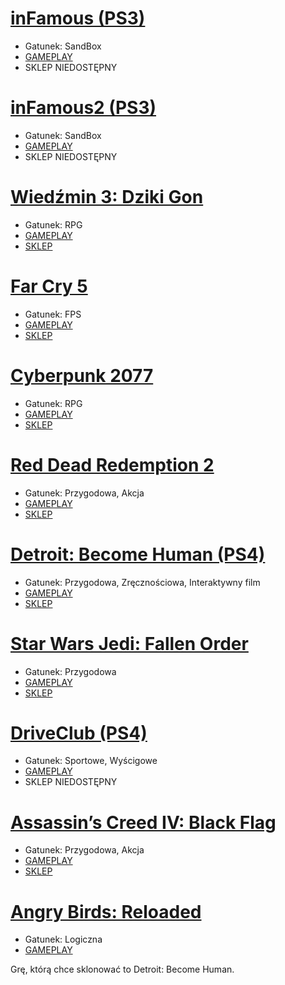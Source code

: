# [inFamous (PS3)](https://www.gry-online.pl/gry/infamous/z8214)  
- Gatunek: SandBox 
- [GAMEPLAY](https://www.youtube.com/watch?v=SEH9L4nqO28)
- SKLEP NIEDOSTĘPNY 
# [inFamous2 (PS3)](https://www.gry-online.pl/gry/infamous-2/z123f6)  
 - Gatunek: SandBox
 - [GAMEPLAY](https://www.youtube.com/watch?v=wRqoFJDGeiI&t=873s)
 - SKLEP NIEDOSTĘPNY 
 # [Wiedźmin 3: Dziki Gon](https://www.gry-online.pl/gry/the-witcher-3-wild-hunt/z83579) 
 - Gatunek: RPG  
 - [GAMEPLAY](https://www.youtube.com/watch?v=4tc0QFLL3x4)
 - [SKLEP](https://store.steampowered.com/app/292030/Wiedmin_3_Dziki_Gon/?l=polish) 
 # [Far Cry 5](https://www.gry-online.pl/gry/far-cry-5/z04cd5)
 - Gatunek: FPS
 - [GAMEPLAY](https://www.youtube.com/watch?v=WeW7iqwrdTo)
 - [SKLEP](https://store.steampowered.com/app/552520/Far_Cry_5/)
 # [Cyberpunk 2077](https://www.gry-online.pl/gry/cyberpunk-2077/za30e2) 
 - Gatunek: RPG  
 - [GAMEPLAY](https://www.youtube.com/watch?v=dvljiQgpCAE)
 - [SKLEP](https://store.steampowered.com/app/1091500/Cyberpunk_2077/) 
 # [Red Dead Redemption 2](https://www.gry-online.pl/gry/red-dead-redemption-ii/zb4a0f) 
 - Gatunek: Przygodowa, Akcja  
 - [GAMEPLAY](https://www.youtube.com/watch?v=J-hIQb_yNZs)
 - [SKLEP](https://store.steampowered.com/app/1174180/Red_Dead_Redemption_2/)
 # [Detroit: Become Human (PS4)](https://www.gry-online.pl/gry/detroit-become-human/zf4524) 
 - Gatunek: Przygodowa, Zręcznościowa, Interaktywny film   
 - [GAMEPLAY](https://www.youtube.com/watch?v=0aoHlwS0i0I)
 - [SKLEP](https://store.steampowered.com/app/1222140/Detroit_Become_Human/)
 # [Star Wars Jedi: Fallen Order](https://www.gry-online.pl/gry/star-wars-jedi-fallen-order/zd53a4) 
 - Gatunek: Przygodowa
 - [GAMEPLAY](https://www.youtube.com/watch?v=Y1bWJhvneyI)
 - [SKLEP](https://store.steampowered.com/app/1172380/STAR_WARS_Jedi_Upady_zakon/)
 # [DriveClub (PS4)](https://www.gry-online.pl/gry/driveclub/z7359f) 
 - Gatunek: Sportowe, Wyścigowe   
 - [GAMEPLAY](https://www.youtube.com/watch?v=6VGBUE2RCvY)
 - SKLEP NIEDOSTĘPNY
 # [Assassin’s Creed IV: Black Flag](https://www.gry-online.pl/gry/assassins-creed-iv-black-flag/z33583) 
 - Gatunek: Przygodowa, Akcja    
 - [GAMEPLAY](https://www.youtube.com/watch?v=zmykrAkQb68)
 - [SKLEP](https://store.steampowered.com/app/242050/Assassins_Creed_IV_Black_Flag/?l=polish)
 # [Angry Birds: Reloaded](https://apps.apple.com/us/app/angry-birds-reloaded/id1539172625) 
 - Gatunek: Logiczna   
 - [GAMEPLAY](https://www.youtube.com/watch?v=h2nowQ9NySs)
 
 Grę, którą chce sklonować to Detroit: Become Human.
 
